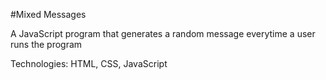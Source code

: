 #Mixed Messages

A JavaScript program that generates a random message everytime a user runs the program

Technologies: HTML, CSS, JavaScript